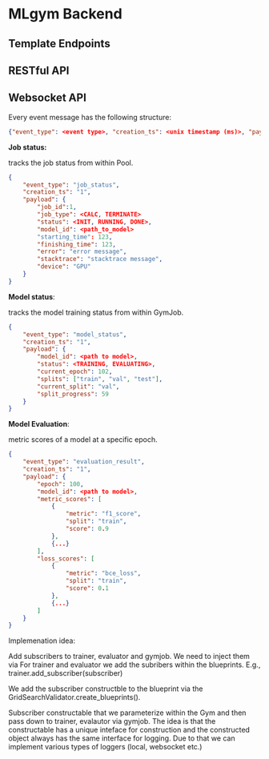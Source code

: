 # MLgym Backend

## Template Endpoints


## RESTful API


## Websocket API

Every event message has the following structure:

```json
{"event_type": <event type>, "creation_ts": <unix timestamp (ms)>, "payload": <payload dict>}

```

**Job status:**

tracks the job status from within Pool.

```json
{
    "event_type": "job_status",
    "creation_ts": "1",
    "payload": { 
        "job_id":1,
        "job_type": <CALC, TERMINATE>
        "status": <INIT, RUNNING, DONE>,
        "model_id": <path_to_model>
        "starting_time": 123,
        "finishing_time": 123,
        "error": "error message",
        "stacktrace": "stacktrace message",
        "device": "GPU"
    }
}
```

**Model status**:

tracks the model training status from within GymJob.

```json
{
    "event_type": "model_status",
    "creation_ts": "1",
    "payload": { 
        "model_id": <path to model>,
        "status": <TRAINING, EVALUATING>,
        "current_epoch": 102,
        "splits": ["train", "val", "test"],
        "current_split": "val",
        "split_progress": 59
    }
}
```

**Model Evaluation**:

metric scores of a model at a specific epoch.

```json
{
    "event_type": "evaluation_result",
    "creation_ts": "1",
    "payload": {
        "epoch": 100,
        "model_id": <path to model>,
        "metric_scores": [
            {
                "metric": "f1_score", 
                "split": "train",
                "score": 0.9
            }, 
            {...}
        ],
        "loss_scores": [
            {
                "metric": "bce_loss", 
                "split": "train",
                "score": 0.1
            },
            {...}
        ]
    }
}
```

Implemenation idea: 

Add subscribers to trainer, evaluator and gymjob. We need to inject them via 
For trainer and evaluator we add the subribers within the blueprints. E.g., trainer.add_subscriber(subscriber)

We add the subscriber constructble to the blueprint via the GridSearchValidator.create_blueprints().

Subscriber constructable that we parameterize within the Gym and then pass down to trainer, evalautor via gymjob. The idea is that the constructable has a  unique inteface for construction and the constructed object always has the same interface for logging. Due to that we can implement various types of loggers (local, websocket etc.)


